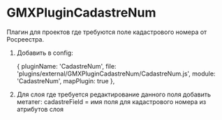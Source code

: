 GMXPluginCadastreNum
====================

Плагин для проектов где требуются поле кадастрового номера от Росреестра.

1. Добавить в config:

    { pluginName: 'CadastreNum', file: 'plugins/external/GMXPluginCadastreNum/CadastreNum.js', module: 'CadastreNum', mapPlugin: true },

2. Для слоя где требуется редактирование данного поля добавить метатег:
	cadastreField = имя поля для кадастрового номера из атрибутов слоя
